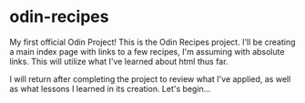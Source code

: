 # odin-recipes
My first official Odin Project! 
This is the Odin Recipes project. I'll be creating a main index page with links to a few recipes, I'm assuming with absolute links.
This will utilize what I've learned about html thus far.

I will return after completing the project to review what I've applied, as well as what lessons I learned in its creation. 
Let's begin...

